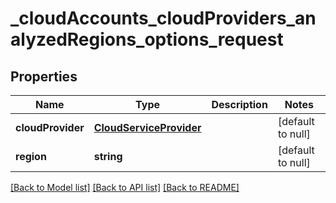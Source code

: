 # _cloudAccounts_cloudProviders_analyzedRegions_options_request

## Properties
Name | Type | Description | Notes
------------ | ------------- | ------------- | -------------
**cloudProvider** | [**CloudServiceProvider**](CloudServiceProvider.md) |  | [default to null]
**region** | **string** |  | [default to null]

[[Back to Model list]](../README.md#documentation-for-models) [[Back to API list]](../README.md#documentation-for-api-endpoints) [[Back to README]](../README.md)


